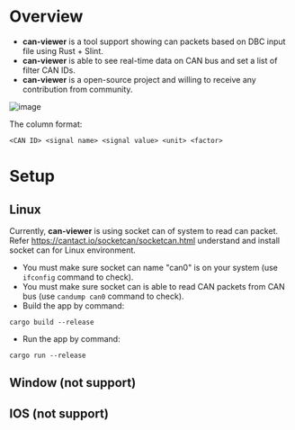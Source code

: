 # Overview

- **can-viewer** is a tool support showing can packets based on DBC input file using Rust + Slint.
- **can-viewer** is able to see real-time data on CAN bus and set a list of filter CAN IDs.
- **can-viewer** is a open-source project and willing to receive any contribution from community.

![image](https://github.com/TuEmb/can-viewer/assets/126753419/cb3469f8-a50f-48de-abed-46ce966b16c1)


The column format:
```
<CAN ID> <signal name> <signal value> <unit> <factor>
```

# Setup
## Linux
Currently, **can-viewer** is using socket can of system to read can packet. Refer https://cantact.io/socketcan/socketcan.html understand and install socket can for Linux environment.
- You must make sure socket can name "can0" is on your system (use `ifconfig` command to check).
- You must make sure socket can is able to read CAN packets from CAN bus (use `candump can0` command to check).
- Build the app by command:
```
cargo build --release
```
- Run the app by command:
```
cargo run --release
```
## Window (not support)
## IOS (not support)
